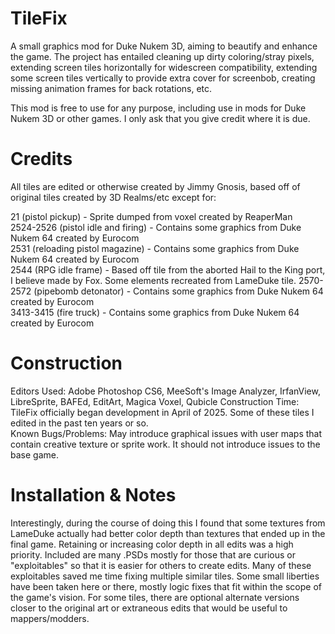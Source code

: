 # TileFix

A small graphics mod for Duke Nukem 3D, aiming to beautify and enhance the game. The project has entailed cleaning up dirty coloring/stray pixels, extending screen tiles horizontally for widescreen compatibility, extending some screen tiles vertically to provide extra cover for screenbob, creating missing animation frames for back rotations, etc.



This mod is free to use for any purpose, including use in mods for Duke Nukem 3D or other games. I only ask that you give credit where it is due.

# Credits

All tiles are edited or otherwise created by Jimmy Gnosis, based off of original tiles created by 3D Realms/etc except for:

21 (pistol pickup) - Sprite dumped from voxel created by ReaperMan  
2524-2526 (pistol idle and firing) - Contains some graphics from Duke Nukem 64 created by Eurocom  
2531 (reloading pistol magazine) - Contains some graphics from Duke Nukem 64 created by Eurocom  
2544 (RPG idle frame) - Based off tile from the aborted Hail to the King port, I believe made by Fox. Some elements recreated from LameDuke tile.
2570-2572 (pipebomb detonator) - Contains some graphics from Duke Nukem 64 created by Eurocom  
3413-3415 (fire truck) - Contains some graphics from Duke Nukem 64 created by Eurocom

# Construction

Editors Used: Adobe Photoshop CS6, MeeSoft's Image Analyzer, IrfanView, LibreSprite, BAFEd, EditArt, Magica Voxel, Qubicle 
Construction Time: TileFix officially began development in April of 2025. Some of these tiles I edited in the past ten years or so.  
Known Bugs/Problems: May introduce graphical issues with user maps that contain creative texture or sprite work. It should not introduce issues to the base game.

# Installation \& Notes

Interestingly, during the course of doing this I found that some textures from LameDuke actually had better color depth than textures that ended up in the final game. Retaining or increasing color depth in all edits was a high priority. Included are many .PSDs mostly for those that are curious or "exploitables" so that it is easier for others to create edits. Many of these exploitables saved me time fixing multiple similar tiles. Some small liberties have been taken here or there, mostly logic fixes that fit within the scope of the game's vision. For some tiles, there are optional alternate versions closer to the original art or extraneous edits that would be useful to mappers/modders.

